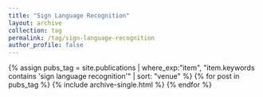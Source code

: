 ```yaml
---
title: "Sign Language Recognition"
layout: archive
collection: tag
permalink: /tag/sign-language-recognition
author_profile: false
---
```


{% assign pubs_tag = site.publications | where_exp:"item", "item.keywords contains 'sign language recognition'" | sort: "venue" %}
{% for post in pubs_tag %}
  {% include archive-single.html %}
{% endfor %}